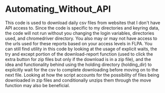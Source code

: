 # Automating_Without_API
This code is used to download daily csv files from websites that I don't have API access to. Since the code is specific to my directories and keyring data, the code will not run without you changing the login variables, directories used, and chromedriver directory. You also may or may not have access to the urls used for these reports based on your access levels in FLPA. You can still find utility in this code by looking at the usage of explicit waits, the try and except portion of the download-report function (used to click the extra button for zip files but only if the download is in a zip file), and the idea and functionality behind using the holding directory (holding_dir) to explicitly wait for the csv to complete downloading before moving on to the next file. Looking at how the script accounts for the possibility of files being downloaded in zip files and conditionally unzips them through the move function may also be beneficial.
